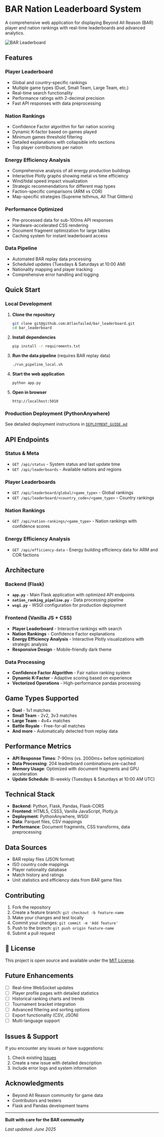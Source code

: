 # BAR Nation Leaderboard System

A comprehensive web application for displaying Beyond All Reason (BAR) player and nation rankings with real-time leaderboards and advanced analytics.

![BAR Leaderboard](static/images/logo.png)

## Features

### **Player Leaderboard**
- Global and country-specific rankings
- Multiple game types (Duel, Small Team, Large Team, etc.)
- Real-time search functionality
- Performance ratings with 2-decimal precision
- Fast API responses with data preprocessing

### **Nation Rankings** 
- Confidence Factor algorithm for fair nation scoring
- Dynamic K-factor based on games played
- Minimum games threshold filtering
- Detailed explanations with collapsible info sections
- Top player contributions per nation

### **Energy Efficiency Analysis** 
- Comprehensive analysis of all energy production buildings
- Interactive Plotly graphs showing metal vs time efficiency
- Wind/tidal speed impact visualization
- Strategic recommendations for different map types
- Faction-specific comparisons (ARM vs COR)
- Map-specific strategies (Supreme Isthmus, All That Glitters)

### **Performance Optimized**
- Pre-processed data for sub-100ms API responses
- Hardware-accelerated CSS rendering
- Document fragment optimization for large tables
- Caching system for instant leaderboard access

### **Data Pipeline**
- Automated BAR replay data processing
- Scheduled updates (Tuesdays & Saturdays at 10:00 AM)
- Nationality mapping and player tracking
- Comprehensive error handling and logging

## Quick Start

### Local Development

1. **Clone the repository**
   ```bash
   git clone git@github.com:Atlasfailed/bar_leaderboard.git
   cd bar_leaderboard
   ```

2. **Install dependencies**
   ```bash
   pip install -r requirements.txt
   ```

3. **Run the data pipeline** (requires BAR replay data)
   ```bash
   ./run_pipeline_local.sh
   ```

4. **Start the web application**
   ```bash
   python app.py
   ```

5. **Open in browser**
   ```
   http://localhost:5010
   ```

### Production Deployment (PythonAnywhere)

See detailed deployment instructions in [`DEPLOYMENT_GUIDE.md`](DEPLOYMENT_GUIDE.md)

## API Endpoints

### Status & Meta
- `GET /api/status` - System status and last update time
- `GET /api/leaderboards` - Available nations and regions

### Player Leaderboards
- `GET /api/leaderboard/global/<game_type>` - Global rankings
- `GET /api/leaderboard/<country_code>/<game_type>` - Country rankings

### Nation Rankings
- `GET /api/nation-rankings/<game_type>` - Nation rankings with confidence scores

### Energy Efficiency Analysis
- `GET /api/efficiency-data` - Energy building efficiency data for ARM and COR factions

## Architecture

### Backend (Flask)
- **`app.py`** - Main Flask application with optimized API endpoints
- **`nation_ranking_pipeline.py`** - Data processing pipeline
- **`wsgi.py`** - WSGI configuration for production deployment

### Frontend (Vanilla JS + CSS)
- **Player Leaderboard** - Interactive rankings with search
- **Nation Rankings** - Confidence Factor explanations
- **Energy Efficiency Analysis** - Interactive Plotly visualizations with strategic analysis
- **Responsive Design** - Mobile-friendly dark theme

### Data Processing
- **Confidence Factor Algorithm** - Fair nation ranking system
- **Dynamic K-Factor** - Adaptive scoring based on experience
- **Vectorized Operations** - High-performance pandas processing

## Game Types Supported

- **Duel** - 1v1 matches
- **Small Team** - 2v2, 3v3 matches  
- **Large Team** - 4v4+ matches
- **Battle Royale** - Free-for-all matches
- **And more** - Automatically detected from replay data

## Performance Metrics

- **API Response Times**: 7-90ms (vs. 2000ms+ before optimization)
- **Data Processing**: 204 leaderboard combinations pre-cached
- **Memory Usage**: Optimized with document fragments and GPU acceleration
- **Update Schedule**: Bi-weekly (Tuesdays & Saturdays at 10:00 AM UTC)

## Technical Stack

- **Backend**: Python, Flask, Pandas, Flask-CORS
- **Frontend**: HTML5, CSS3, Vanilla JavaScript, Plotly.js
- **Deployment**: PythonAnywhere, WSGI
- **Data**: Parquet files, CSV mappings
- **Performance**: Document fragments, CSS transforms, data preprocessing

## Data Sources

- BAR replay files (JSON format)
- ISO country code mappings
- Player nationality database
- Match history and ratings
- Unit statistics and efficiency data from BAR game files

## Contributing

1. Fork the repository
2. Create a feature branch: `git checkout -b feature-name`
3. Make your changes and test locally
4. Commit your changes: `git commit -m 'Add feature'`
5. Push to the branch: `git push origin feature-name`
6. Submit a pull request

## 📄 License

This project is open source and available under the [MIT License](LICENSE).

## Future Enhancements

- [ ] Real-time WebSocket updates
- [ ] Player profile pages with detailed statistics
- [ ] Historical ranking charts and trends
- [ ] Tournament bracket integration
- [ ] Advanced filtering and sorting options
- [ ] Export functionality (CSV, JSON)
- [ ] Multi-language support

## Issues & Support

If you encounter any issues or have suggestions:

1. Check existing [Issues](https://github.com/Atlasfailed/bar_leaderboard/issues)
2. Create a new issue with detailed description
3. Include error logs and system information

## Acknowledgments

- Beyond All Reason community for game data
- Contributors and testers
- Flask and Pandas development teams

---

**Built with care for the BAR community**

*Last updated: June 2025*
